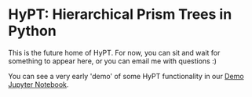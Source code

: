 # HyPT: Hierarchical Prism Trees in Python

This is the future home of HyPT. For now, you can sit and wait for something to appear here, or you can email me with questions :)

You can see a very early 'demo' of some HyPT functionality in our [Demo Jupyter Notebook](./HyPT.Demo.ipynb).
